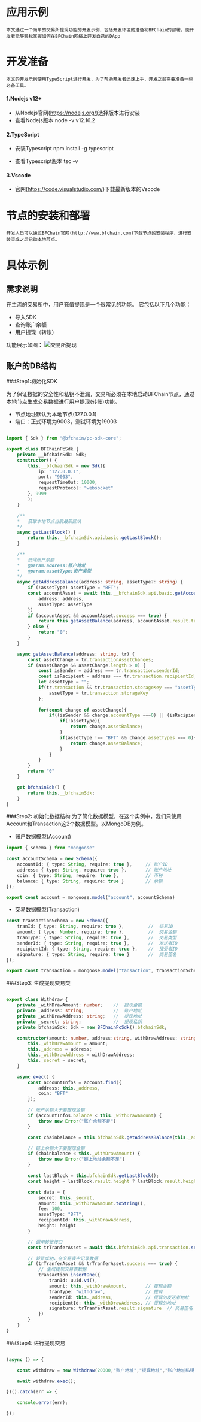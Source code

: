 # 应用示例

    本文通过一个简单的交易所提现功能的开发示例，包括开发环境的准备和BFChain的部署，使开发者能够轻松掌握如何在BFChain网络上开发自己的DApp

# 开发准备
    本文的开发示例使用TypeScript进行开发，为了帮助开发者迅速上手，开发之前需要准备一些必备工具。

#### 1.Nodejs v12+
- 从Nodejs官网(https://nodejs.org/)选择版本进行安装
- 查看Nodejs版本
node -v
v12.16.2

#### 2.TypeScript
- 安装Typescript
npm install -g typescript

- 查看Typescript版本
tsc -v

#### 3.Vscode
- 官网(https://code.visualstudio.com/)下载最新版本的Vscode

# 节点的安装和部署
    开发人员可以通过BFChain官网(http://www.bfchain.com)下载节点的安装程序，进行安装完成之后启动本地节点。

# 具体示例
## 需求说明

在主流的交易所中，用户充值提现是一个很常见的功能。
它包括以下几个功能：

- 导入SDK
- 查询账户余额
- 用户提现（转账）

功能展示如图：
![交易所提现](./media/withdraw.png)

## 账户的DB结构

###Step1:初始化SDK

为了保证数据的安全性和私钥不泄漏，交易所必须在本地启动BFChain节点，通过本地节点生成交易数据进行用户提现(转账)功能。

- 节点地址默认为本地节点(127.0.0.1)
- 端口：正式环境为9003，测试环境为19003

```ts

import { Sdk } from "@bfchain/pc-sdk-core";

export class BFChainPcSdk {
    private __bfchainSdk: Sdk;
    constructor() {
        this.__bfchainSdk = new Sdk({
            ip: "127.0.0.1",
            port: "9003",
            requestTimeOut: 10000,
            requestProtocol: "websocket"
        }, 9999
        );
    }

    /**
    *   获取本地节点当前最新区块
    */
    async getLastBlock() {
        return this.__bfchainSdk.api.basic.getLastBlock();
    }

    /**
    *   获得账户余额
    *   @param:address:账户地址
    *   @param:assetType:资产类型
    */
    async getAddressBalance(address: string, assetType?: string) {
        if (!assetType) assetType = "BFT";
        const accountAsset = await this.__bfchainSdk.api.basic.getAccountLastTransaction({
            address: address,
            assetType: assetType
        })
        if (accountAsset && accountAsset.success === true) {
            return this.getAssetBalance(address, accountAsset.result.transactionInBlock)
        } else {
            return "0";
        }
    }

    async getAssetBalance(address: string, tr) {
        const assetChange = tr.transactionAssetChanges;
        if (assetChange && assetChange.length > 0) {
            const isSender = address === tr.transaction.senderId;
            const isRecipient = address === tr.transaction.recipientId;
            let assetType = "";
            if(tr.transaction && tr.transaction.storageKey === "assetType" && tr.transaction.storageKey){
                assetType = tr.transaction.storageKey
            };
    
            for(const change of assetChange){
                if((isSender && change.accountType ===0) || (isRecipient && change.accountType === 1)){
                    if(!assetType){
                        return change.assetBalance;
                    }
                    if(assetType !== "BFT" && change.assetTypes === 0){
                        return change.assetBalance;
                    }
                }
            }
        }
        return "0"
    }

    get bfchainSdk() {
        return this.__bfchainSdk;
    }
}

```

###Step2: 初始化数据结构
为了简化数据模型，在这个实例中，我们只使用Account和Transaction这2个数据模型。以MongoDB为例。

- 账户数据模型(Account)

```ts
import { Schema } from "mongoose"

const accountSchema = new Schema({
    accountId: { type: String, require: true },     // 账户ID
    address: { type: String, require: true },       // 账户地址
    coin: { type: String, require: true },          // 币种
    balance: { type: String, require: true }        // 余额
});

export const account = mongoose.model("account", accountSchema)
```
- 交易数据模型(Transaction)

```ts
const transactionSchema = new Schema({
    tranId: { type: String, require: true },         //  交易ID
    amount: { type: Number, require: true },         //  交易金额
    tranType: { type: String, require: true },       //  交易类型
    senderId: { type: String, require: true },       //  发送者ID
    recipientId: { type: String, require: true },    //  接受者ID
    signature: { type: String, require: true }       //  交易签名
});

export const transaction = mongoose.model("tansaction", transactionSchema)
```

###Step3: 生成提现交易类
```ts

export class Withdraw {
    private _withDrawAmount: number;    //  提现金额
    private _address: string;           //  账户地址
    private _withDrawAddress: string;   //  提现地址
    private _secret: string;            //  提现私钥
    private bfchainSdk: Sdk = new BFChainPcSdk().bfchainSdk;

    constructor(amount: number, address:string, withDrawAddress: string, secret: string) {
        this._withDrawAmount = amount;
        this._address = address;
        this._withDrawAddress = withDrawAddress;
        this._secret = secret;
    }

    async exec() {
        const accountInfos = account.find({
            address: this._address,
            coin: "BFT"
        });

        // 账户余额大于要提现金额
        if (accountInfos.balance < this._withDrawAmount) {
            throw new Error("账户余额不足")
        }

        const chainbalance = this.bfchainSdk.getAddressBalance(this._address);

        // 链上余额大于要提现金额
        if (chainbalance < this._withDrawAmount) {
            throw new Error("链上地址余额不足")
        }

        const lastBlock = this.bfchainSdk.getLastBlock();
        const height = lastBlock.result.height ? lastBlock.result.height : 1;

        const data = {
            secret: this._secret,
            amount: this._withDrawAmount.toString(),
            fee: 100,
            assetType: "BFT",
            recipientId: this._withDrawAddress,
            height: height
        }

        // 调用转账接口
        const trTranferAsset = await this.bfchainSdk.api.transaction.sendTransferAsset(data);

        // 转账成功，在交易表中记录数据
        if (trTranferAsset && trTranferAsset.success === true) {
            // 生成提现交易表数据
            transaction.insertOne({
                tranId: uuid.v4(),
                amount: this._withDrawAmount,       // 提现金额
                tranType: "withdraw",               // 提现
                senderId: this._address,            // 提现的发送者地址
                recipientId: this._withDrawAddress, // 提现的地址
                signature: trTranferAsset.result.signature  // 交易签名
            })
        }
    }
}

```

###Step4: 进行提现交易 
```ts

(async () => {

    const withdraw = new Withdraw(20000,"账户地址","提现地址","账户地址私钥");

    await withdraw.exec();

})().catch(err => {

    console.error(err);

});

```